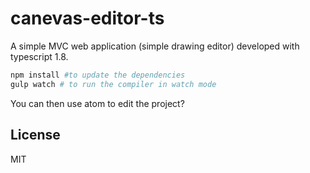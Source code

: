 # canevas-editor-ts

A simple MVC web application (simple drawing editor) developed with typescript 1.8.

```bash
npm install #to update the dependencies
gulp watch # to run the compiler in watch mode
```

You can then use atom to edit the project?


## License

MIT

